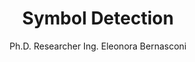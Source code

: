 ---
title: Symbol Detection
emoji: 🏢
colorFrom: red
colorTo: red
sdk: streamlit
sdk_version: 1.21.0
app_file: app.py
pinned: false
license: cc
author: Ph.D. Researcher Ing. Eleonora Bernasconi
---